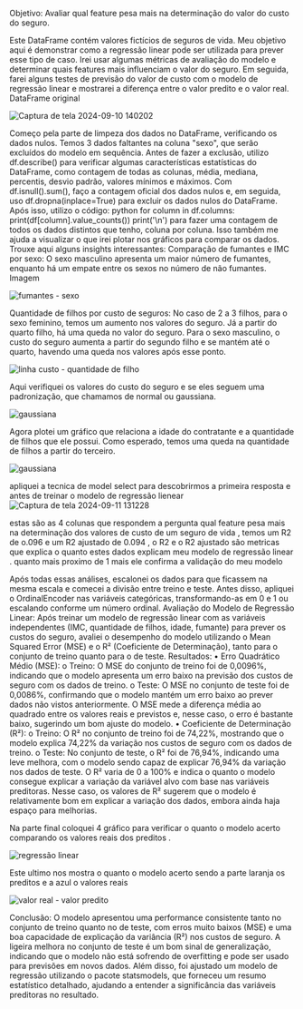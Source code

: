 Objetivo: Avaliar qual feature pesa mais na determinação do valor do custo do seguro.




Este DataFrame contém valores fictícios de seguros de vida. Meu objetivo aqui é demonstrar como a regressão linear pode ser utilizada para prever esse tipo de caso. Irei usar algumas métricas de avaliação do modelo e determinar quais features mais influenciam o valor do seguro. Em seguida, farei alguns testes de previsão do valor de custo com o modelo de regressão linear e mostrarei a diferença entre o valor predito e o valor real.
DataFrame original





![Captura de tela 2024-09-10 140202](https://github.com/user-attachments/assets/c83466ab-22f6-4864-9ae8-70dc996aef16)





Começo pela parte de limpeza dos dados no DataFrame, verificando os dados nulos. Temos 3 dados faltantes na coluna "sexo", que serão excluídos do modelo em sequência. Antes de fazer a exclusão, utilizo df.describe() para verificar algumas características estatísticas do DataFrame, como contagem de todas as colunas, média, mediana, percentis, desvio padrão, valores mínimos e máximos.
Com df.isnull().sum(), faço a contagem oficial dos dados nulos e, em seguida, uso df.dropna(inplace=True) para excluir os dados nulos do DataFrame.
Após isso, utilizo o código:
python
for column in df.columns:
    print(df[column].value_counts())
    print('\n')
para fazer uma contagem de todos os dados distintos que tenho, coluna por coluna. Isso também me ajuda a visualizar o que irei plotar nos gráficos para comparar os dados.
Trouxe aqui alguns insights interessantes:
Comparação de fumantes e IMC por sexo:
O sexo masculino apresenta um maior número de fumantes, enquanto há um empate entre os sexos no número de não fumantes.
Imagem

![fumantes -  sexo](https://github.com/user-attachments/assets/b1c3ed08-2005-4bbb-b674-fc0c2c0e6f20)





Quantidade de filhos por custo de seguros:
No caso de 2 a 3 filhos, para o sexo feminino, temos um aumento nos valores do seguro. Já a partir do quarto filho, há uma queda no valor do seguro. Para o sexo masculino, o custo do seguro aumenta a partir do segundo filho e se mantém até o quarto, havendo uma queda nos valores após esse ponto.

![linha custo -  quantidade de filho](https://github.com/user-attachments/assets/f5121c1d-a078-4948-85b0-a23cc61acb4b)






Aqui verifiquei os valores do custo do seguro e se eles seguem uma padronização, que chamamos de normal ou gaussiana.


![gaussiana](https://github.com/user-attachments/assets/5b5f74b0-a756-41bc-99c9-dad9379dd340)






Agora plotei um gráfico que relaciona a idade do contratante e a quantidade de filhos que ele possui. Como esperado, temos uma queda na quantidade de filhos a partir do terceiro.


![gaussiana](https://github.com/user-attachments/assets/711f8b01-1008-4160-af15-758234efaef3)




apliquei a tecnica de model select para descobrirmos a primeira resposta e antes de treinar o modelo de regressão lienear 
![Captura de tela 2024-09-11 131228](https://github.com/user-attachments/assets/713513ce-46b5-4c65-86b5-5d979dcd2427)

estas são as 4 colunas que respondem a pergunta  qual feature pesa mais na determinação dos valores de custo de um seguro de vida , temos um R2 de o.096 e um R2 ajustado de 0.094  , o R2 e o R2 ajustado são metricas que explica o quanto estes dados explicam meu modelo de regressão linear . quanto mais proximo de 1 mais ele confirma a validação do meu modelo


Após todas essas análises, escalonei os dados para que ficassem na mesma escala e comecei a divisão entre treino e teste. Antes disso, apliquei o OrdinalEncoder nas variáveis categóricas, transformando-as em 0 e 1 ou escalando conforme um número ordinal.
Avaliação do Modelo de Regressão Linear:
Após treinar um modelo de regressão linear com as variáveis independentes (IMC, quantidade de filhos, idade, fumante) para prever os custos do seguro, avaliei o desempenho do modelo utilizando o Mean Squared Error (MSE) e o R² (Coeficiente de Determinação), tanto para o conjunto de treino quanto para o de teste.
Resultados:
• Erro Quadrático Médio (MSE):
o Treino: O MSE do conjunto de treino foi de 0,0096%, indicando que o modelo apresenta um erro baixo na previsão dos custos de seguro com os dados de treino.
o Teste: O MSE no conjunto de teste foi de 0,0086%, confirmando que o modelo mantém um erro baixo ao prever dados não vistos anteriormente.
O MSE mede a diferença média ao quadrado entre os valores reais e previstos e, nesse caso, o erro é bastante baixo, sugerindo um bom ajuste do modelo.
• Coeficiente de Determinação (R²):
o Treino: O R² no conjunto de treino foi de 74,22%, mostrando que o modelo explica 74,22% da variação nos custos de seguro com os dados de treino.
o Teste: No conjunto de teste, o R² foi de 76,94%, indicando uma leve melhora, com o modelo sendo capaz de explicar 76,94% da variação nos dados de teste.
O R² varia de 0 a 100% e indica o quanto o modelo consegue explicar a variação da variável alvo com base nas variáveis preditoras. Nesse caso, os valores de R² sugerem que o modelo é relativamente bom em explicar a variação dos dados, embora ainda haja espaço para melhorias.

Na parte final coloquei 4 gráfico para verificar o quanto o modelo acerto comparando os valores reais dos preditos .


![regressão linear](https://github.com/user-attachments/assets/83a0c043-509f-4e45-b52e-d09a358a45a5)




Este ultimo nos mostra o quanto o modelo acerto sendo a parte  laranja os preditos e a azul o valores reais

![valor real  - valor predito](https://github.com/user-attachments/assets/378091ba-1ad8-4f76-8c18-0831f466f03b)




Conclusão:
O modelo apresentou uma performance consistente tanto no conjunto de treino quanto no de teste, com erros muito baixos (MSE) e uma boa capacidade de explicação da variância (R²) nos custos de seguro. A ligeira melhora no conjunto de teste é um bom sinal de generalização, indicando que o modelo não está sofrendo de overfitting e pode ser usado para previsões em novos dados.
Além disso, foi ajustado um modelo de regressão utilizando o pacote statsmodels, que forneceu um resumo estatístico detalhado, ajudando a entender a significância das variáveis preditoras no resultado.

